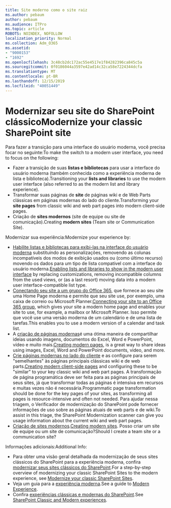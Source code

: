 ```yaml
---
title: Site moderno como o site raiz
ms.author: pebaum
author: pebaum
ms.audience: ITPro
ms.topic: article
ROBOTS: NOINDEX, NOFOLLOW
localization_priority: Normal
ms.collection: Adm_O365
ms.assetid:
- "9000153"
- "1692"
ms.openlocfilehash: 3c48cb2dc172ac55e4517e1f84282396ca845c5a
ms.sourcegitcommit: 0f0186044a3597e42ad14c32ca58e7224344dcfa
ms.translationtype: MT
ms.contentlocale: pt-BR
ms.lasthandoff: 12/15/2019
ms.locfileid: "40051449"
---
```

# <a name="modernize-your-classic-sharepoint-site"></a><span data-ttu-id="01528-102">Modernizar seu site do SharePoint clássico</span><span class="sxs-lookup"><span data-stu-id="01528-102">Modernize your classic SharePoint site</span></span>

<span data-ttu-id="01528-103">Para fazer a transição para uma interface do usuário moderna, você precisa focar no seguinte:</span><span class="sxs-lookup"><span data-stu-id="01528-103">To make the switch to a modern user interface, you need to focus on the following:</span></span>

- <span data-ttu-id="01528-104">Fazer a transição de suas **listas e bibliotecas** para usar a interface do usuário moderna (também conhecida como a experiência moderna de lista e biblioteca).</span><span class="sxs-lookup"><span data-stu-id="01528-104">Transitioning your **lists and libraries** to use the modern user interface (also referred to as the modern list and library experience).</span></span>
- <span data-ttu-id="01528-105">Transformar suas páginas de **site** de páginas wiki e de Web Parts clássicas em páginas modernas do lado do cliente.</span><span class="sxs-lookup"><span data-stu-id="01528-105">Transforming your **site pages** from classic wiki and web part pages into modern client-side pages.</span></span>
- <span data-ttu-id="01528-106">Criação de **sites modernos** (site de equipe ou site de comunicação).</span><span class="sxs-lookup"><span data-stu-id="01528-106">Creating **modern sites** (Team site or Communication Site).</span></span>

<span data-ttu-id="01528-107">Modernizar sua experiência:</span><span class="sxs-lookup"><span data-stu-id="01528-107">Modernize your experience by:</span></span>
- <span data-ttu-id="01528-108">[Habilite listas e bibliotecas para exibi-las na interface do usuário moderna](https://docs.microsoft.com/sharepoint/dev/transform/modernize-userinterface-lists-and-libraries) substituindo as personalizações, removendo as colunas incompatíveis dos modos de exibição usados ou (como último recurso) movendo os dados para um tipo de lista compatível com a interface do usuário moderna.</span><span class="sxs-lookup"><span data-stu-id="01528-108">[Enabling lists and libraries to show in the modern user interface](https://docs.microsoft.com/sharepoint/dev/transform/modernize-userinterface-lists-and-libraries) by replacing customizations, removing incompatible columns from the used views, or (as a last resort) moving data into a modern user interface-compatible list type.</span></span>
- <span data-ttu-id="01528-109">[Conectando seu site a um grupo do Office 365](https://docs.microsoft.com/sharepoint/dev/transform/modernize-connect-to-office365-group), que fornece ao seu site uma Home Page moderna e permite que seu site use, por exemplo, uma caixa de correio ou Microsoft Planner.</span><span class="sxs-lookup"><span data-stu-id="01528-109">[Connecting your site to an Office 365 group](https://docs.microsoft.com/sharepoint/dev/transform/modernize-connect-to-office365-group), which gives your site a modern home page and enables your site to use, for example, a mailbox or Microsoft Planner.</span></span> <span data-ttu-id="01528-110">Isso permite que você use uma versão moderna de um calendário e de uma lista de tarefas.</span><span class="sxs-lookup"><span data-stu-id="01528-110">This enables you to use a modern version of a calendar and task list.</span></span>
- <span data-ttu-id="01528-111">A [criação de páginas modernas](https://support.office.com/article/create-and-use-modern-pages-on-a-sharepoint-site-b3d46deb-27a6-4b1e-87b8-df851e503dec)é uma ótima maneira de compartilhar ideias usando imagens, documentos do Excel, Word e PowerPoint, vídeo e muito mais.</span><span class="sxs-lookup"><span data-stu-id="01528-111">[Creating modern pages](https://support.office.com/article/create-and-use-modern-pages-on-a-sharepoint-site-b3d46deb-27a6-4b1e-87b8-df851e503dec), is a great way to share ideas using images, Excel, Word and PowerPoint documents, video, and more.</span></span>
- <span data-ttu-id="01528-112">[Crie páginas modernas no lado do cliente](https://docs.microsoft.com/sharepoint/dev/transform/modernize-userinterface-site-pages) e as configure para serem "semelhantes" às páginas principais clássicas wiki e de web parts.</span><span class="sxs-lookup"><span data-stu-id="01528-112">[Creating modern client-side pages](https://docs.microsoft.com/sharepoint/dev/transform/modernize-userinterface-site-pages) and configuring these to be "similar" to your key classic wiki and web part pages.</span></span> <span data-ttu-id="01528-113">A transformação de página programática deve ser feita para as páginas principais de seus sites, já que transformar todas as páginas é intensiva em recursos e muitas vezes não é necessária.</span><span class="sxs-lookup"><span data-stu-id="01528-113">Programmatic page transformation should be done for the key pages of your sites, as transforming all pages is resource-intensive and often not needed.</span></span> <span data-ttu-id="01528-114">Para ajudar nessa triagem, o Verificador de modernização do SharePoint pode fornecer informações de uso sobre as páginas atuais de web parts e de wiki.</span><span class="sxs-lookup"><span data-stu-id="01528-114">To assist in this triage, the SharePoint Modernization scanner can give you usage information about the current wiki and web part pages.</span></span>
- <span data-ttu-id="01528-115">[Criação de sites modernos](https://support.office.com/article/create-a-team-site-in-sharepoint-ef10c1e7-15f3-42a3-98aa-b5972711777d).</span><span class="sxs-lookup"><span data-stu-id="01528-115">[Creating modern sites](https://support.office.com/article/create-a-team-site-in-sharepoint-ef10c1e7-15f3-42a3-98aa-b5972711777d).</span></span> <span data-ttu-id="01528-116">Posso criar um site de equipe ou um site de comunicação?</span><span class="sxs-lookup"><span data-stu-id="01528-116">Should I create a team site or a communication site?</span></span>

<span data-ttu-id="01528-117">Informações adicionais:</span><span class="sxs-lookup"><span data-stu-id="01528-117">Additional Info:</span></span> 
- <span data-ttu-id="01528-118">Para obter uma visão geral detalhada da modernização de seus sites clássicos do SharePoint para a experiência moderna, confira [modernizar seus sites clássicos do SharePoint](https://docs.microsoft.com/sharepoint/dev/transform/modernize-classic-sites).</span><span class="sxs-lookup"><span data-stu-id="01528-118">For a step-by-step overview of modernizing your classic SharePoint Sites to the modern experience, see [Modernize your classic SharePoint Sites](https://docs.microsoft.com/sharepoint/dev/transform/modernize-classic-sites).</span></span>
- <span data-ttu-id="01528-119">Veja um guia para a [experiência moderna](https://docs.microsoft.com/sharepoint/guide-to-sharepoint-modern-experience).</span><span class="sxs-lookup"><span data-stu-id="01528-119">See a guide to [Modern Experience](https://docs.microsoft.com/sharepoint/guide-to-sharepoint-modern-experience).</span></span>
- <span data-ttu-id="01528-120">Confira [experiências clássicas e modernas do SharePoint](https://support.office.com/article/sharepoint-classic-and-modern-experiences-5725c103-505d-4a6e-9350-300d3ec7d73f).</span><span class="sxs-lookup"><span data-stu-id="01528-120">See [SharePoint Classic and Modern experiences](https://support.office.com/article/sharepoint-classic-and-modern-experiences-5725c103-505d-4a6e-9350-300d3ec7d73f).</span></span> 




